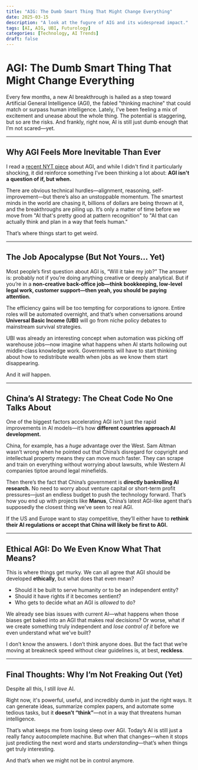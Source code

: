 ```yaml
---
title: "AIG: The Dumb Smart Thing That Might Change Everything"
date: 2025-03-15
description: "A look at the fugure of AIG and its widespread impact."
tags: [AI, AIG, UBI, Futurology]
categories: [Technology, AI Trends]
draft: false
---
```



# **AGI: The Dumb Smart Thing That Might Change Everything**  

Every few months, a new AI breakthrough is hailed as a step toward Artificial General Intelligence (AGI), the fabled "thinking machine" that could match or surpass human intelligence. Lately, I’ve been feeling a mix of excitement and unease about the whole thing. The potential is staggering, but so are the risks. And frankly, right now, AI is still just dumb enough that I’m not scared—yet.  

---

## **Why AGI Feels More Inevitable Than Ever**  

I read a [recent NYT piece](https://www.nytimes.com/2025/03/14/technology/why-im-feeling-the-agi.html) about AGI, and while I didn't find it particularly shocking, it did reinforce something I’ve been thinking a lot about: **AGI isn't a question of if, but when.**  

There are obvious technical hurdles—alignment, reasoning, self-improvement—but there’s also an unstoppable momentum. The smartest minds in the world are chasing it, billions of dollars are being thrown at it, and the breakthroughs are piling up. It’s only a matter of time before we move from "AI that's pretty good at pattern recognition" to "AI that can actually think and plan in a way that feels human."  

That’s where things start to get weird.  

---

## **The Job Apocalypse (But Not Yours… Yet)**  

Most people’s first question about AGI is, “Will it take my job?” The answer is: probably not if you’re doing anything creative or deeply analytical. But if you’re in a **non-creative back-office job—think bookkeeping, low-level legal work, customer support—then yeah, you should be paying attention.**  

The efficiency gains will be too tempting for corporations to ignore. Entire roles will be automated overnight, and that’s when conversations around **Universal Basic Income (UBI)** will go from niche policy debates to mainstream survival strategies.  

UBI was already an interesting concept when automation was picking off warehouse jobs—now imagine what happens when AI starts hollowing out middle-class knowledge work. Governments will have to start thinking about how to redistribute wealth when jobs as we know them start disappearing.  

And it *will* happen.  

---

## **China’s AI Strategy: The Cheat Code No One Talks About**  

One of the biggest factors accelerating AGI isn’t just the rapid improvements in AI models—it’s how **different countries approach AI development.**  

China, for example, has a *huge* advantage over the West. Sam Altman wasn’t wrong when he pointed out that China’s disregard for copyright and intellectual property means they can move much faster. They can scrape and train on everything without worrying about lawsuits, while Western AI companies tiptoe around legal minefields.  

Then there’s the fact that China’s government is **directly bankrolling AI research.** No need to worry about venture capital or short-term profit pressures—just an endless budget to push the technology forward. That’s how you end up with projects like **Manus**, China’s latest AGI-like agent that’s supposedly the closest thing we’ve seen to real AGI.  

If the US and Europe want to stay competitive, they’ll either have to **rethink their AI regulations or accept that China will likely be first to AGI.**  

---

## **Ethical AGI: Do We Even Know What That Means?**  

This is where things get murky. We can all agree that AGI should be developed **ethically**, but what does that even mean?  

- Should it be built to serve humanity or to be an independent entity?  
- Should it have rights if it becomes sentient?  
- Who gets to decide what an AGI is *allowed* to do?  

We already see bias issues with current AI—what happens when those biases get baked into an AGI that makes real decisions? Or worse, what if we create something truly independent and *lose control of it* before we even understand what we've built?  

I don’t know the answers. I don’t think anyone does. But the fact that we’re moving at breakneck speed without clear guidelines is, at best, **reckless**.  

---

## **Final Thoughts: Why I’m Not Freaking Out (Yet)**  

Despite all this, I still *love* AI.  

Right now, it's powerful, useful, and incredibly dumb in just the right ways. It can generate ideas, summarize complex papers, and automate some tedious tasks, but it **doesn’t “think”**—not in a way that threatens human intelligence.  

That’s what keeps me from losing sleep over AGI. Today’s AI is still just a really fancy autocomplete machine. But when that changes—when it stops just predicting the next word and starts *understanding*—that’s when things get truly interesting.  

And that’s when we might not be in control anymore.

